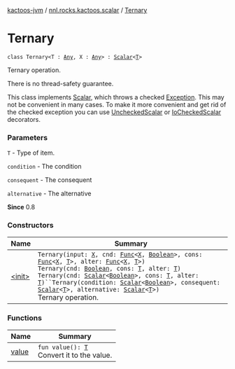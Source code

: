 [kactoos-jvm](../../index.md) / [nnl.rocks.kactoos.scalar](../index.md) / [Ternary](./index.md)

# Ternary

`class Ternary<T : `[`Any`](https://kotlinlang.org/api/latest/jvm/stdlib/kotlin/-any/index.html)`, X : `[`Any`](https://kotlinlang.org/api/latest/jvm/stdlib/kotlin/-any/index.html)`> : `[`Scalar`](../../nnl.rocks.kactoos/-scalar/index.md)`<`[`T`](index.md#T)`>`

Ternary operation.

There is no thread-safety guarantee.

This class implements [Scalar](../../nnl.rocks.kactoos/-scalar/index.md), which throws a checked
[Exception](https://kotlinlang.org/api/latest/jvm/stdlib/kotlin/-exception/index.html). This may not be convenient in many cases. To make
it more convenient and get rid of the checked exception you can
use [UncheckedScalar](../-unchecked-scalar/index.md) or [IoCheckedScalar](../-io-checked-scalar/index.md) decorators.

### Parameters

`T` - Type of item.

`condition` - The condition

`consequent` - The consequent

`alternative` - The alternative

**Since**
0.8

### Constructors

| Name | Summary |
|---|---|
| [&lt;init&gt;](-init-.md) | `Ternary(input: `[`X`](index.md#X)`, cnd: `[`Func`](../../nnl.rocks.kactoos/-func/index.md)`<`[`X`](index.md#X)`, `[`Boolean`](https://kotlinlang.org/api/latest/jvm/stdlib/kotlin/-boolean/index.html)`>, cons: `[`Func`](../../nnl.rocks.kactoos/-func/index.md)`<`[`X`](index.md#X)`, `[`T`](index.md#T)`>, alter: `[`Func`](../../nnl.rocks.kactoos/-func/index.md)`<`[`X`](index.md#X)`, `[`T`](index.md#T)`>)`<br>`Ternary(cnd: `[`Boolean`](https://kotlinlang.org/api/latest/jvm/stdlib/kotlin/-boolean/index.html)`, cons: `[`T`](index.md#T)`, alter: `[`T`](index.md#T)`)`<br>`Ternary(cnd: `[`Scalar`](../../nnl.rocks.kactoos/-scalar/index.md)`<`[`Boolean`](https://kotlinlang.org/api/latest/jvm/stdlib/kotlin/-boolean/index.html)`>, cons: `[`T`](index.md#T)`, alter: `[`T`](index.md#T)`)``Ternary(condition: `[`Scalar`](../../nnl.rocks.kactoos/-scalar/index.md)`<`[`Boolean`](https://kotlinlang.org/api/latest/jvm/stdlib/kotlin/-boolean/index.html)`>, consequent: `[`Scalar`](../../nnl.rocks.kactoos/-scalar/index.md)`<`[`T`](index.md#T)`>, alternative: `[`Scalar`](../../nnl.rocks.kactoos/-scalar/index.md)`<`[`T`](index.md#T)`>)`<br>Ternary operation. |

### Functions

| Name | Summary |
|---|---|
| [value](value.md) | `fun value(): `[`T`](index.md#T)<br>Convert it to the value. |
